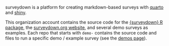 surveydown is a platform for creating markdown-based surveys with [quarto](https://quarto.org/) and [shiny](https://shiny.posit.co/).

This organization account contains the source code for the [{surveydown} R package](https://github.com/surveydown-dev/surveydown), the [surveydown.org website](https://surveydown.org/), and several demo surveys as examples. Each repo that starts with `demo-` contains the source code and files to run a specific demo / example survey (see the [demos page]([url](https://surveydown.org/demos))).
